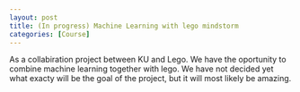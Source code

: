 ```yaml
---
layout: post
title: (In progress) Machine Learning with lego mindstorm
categories: [Course]
---
```


As a collabiration project between KU and Lego. We have the oportunity to combine machine learning together with lego. We have not decided yet what exacty will be the goal of the project, but it will most likely be amazing. 


